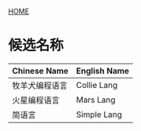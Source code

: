 [HOME](/)

# 候选名称

| Chinese Name   | English Name |
| -------------- | ------------ |
| 牧羊犬编程语言 | Collie Lang  |
| 火星编程语言   | Mars Lang    |
| 简语言         | Simple Lang  |

